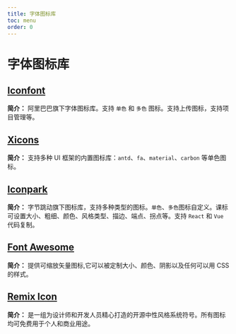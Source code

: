 ```yaml
---
title: 字体图标库
toc: menu
order: 0
---
```


# 字体图标库

## [Iconfont](https://www.iconfont.cn/)

**简介：** 阿里巴巴旗下字体图标库。支持 `单色` 和 `多色` 图标。支持上传图标，支持项目管理等。

## [Xicons](https://www.xicons.org/#/zh-CN)

**简介：** 支持多种 UI 框架的内置图标库：`antd`、`fa`、`material`、`carbon` 等单色图标。

## [Iconpark](https://iconpark.oceanengine.com/home)

**简介：** 字节跳动旗下图标库，支持多种类型的图标。`单色`、`多色`图标自定义。课标可设置大小、粗细、颜色、风格类型、描边、端点、拐点等。支持 `React` 和 `Vue` 代码复制。

## [Font Awesome](http://www.fontawesome.com.cn/)

**简介：** 提供可缩放矢量图标,它可以被定制大小、颜色、阴影以及任何可以用 CSS 的样式。

## [Remix Icon](http://remixicon.cn/)

**简介：** 是一组为设计师和开发人员精心打造的开源中性风格系统符号。所有图标均可免费用于个人和商业用途。

